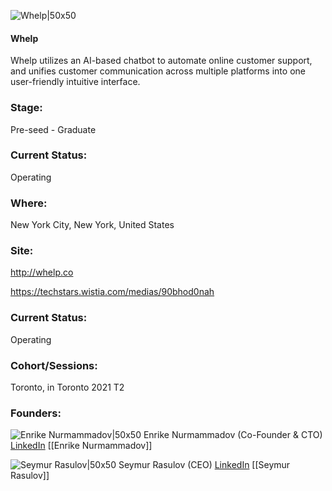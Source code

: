 

![Whelp|50x50](https://apimg.techstars.com/connect/images/image_files/605cf5f0c97c0a0007ed57f3/original/download_%283%29.png)

#### Whelp
Whelp utilizes an AI-based chatbot to automate online customer support, and unifies customer communication across multiple platforms into one user-friendly intuitive interface.

### Stage: 
Pre-seed - Graduate 

### Current Status: 
Operating

### Where:
New York City, New York, United States

### Site:
http://whelp.co

https://techstars.wistia.com/medias/90bhod0nah



### Current Status: 
Operating

### Cohort/Sessions: 
Toronto, in Toronto 2021 T2

### Founders: 

![Enrike Nurmammadov|50x50](https://apimg.techstars.com/connect/images/image_files/60c8f2230599b1000715e8be/original/IMG_2780_Cropped.jpeg) Enrike Nurmammadov (Co-Founder & CTO) [LinkedIn](https://linkedin.com/in/nenrike) [[Enrike Nurmammadov]]

![Seymur Rasulov|50x50](https://www.f6s.com/static-resource/images/profile-placeholder-user.jpg) Seymur Rasulov (CEO) [LinkedIn](https://linkedin.com/in/seymur-rasulov) [[Seymur Rasulov]]


